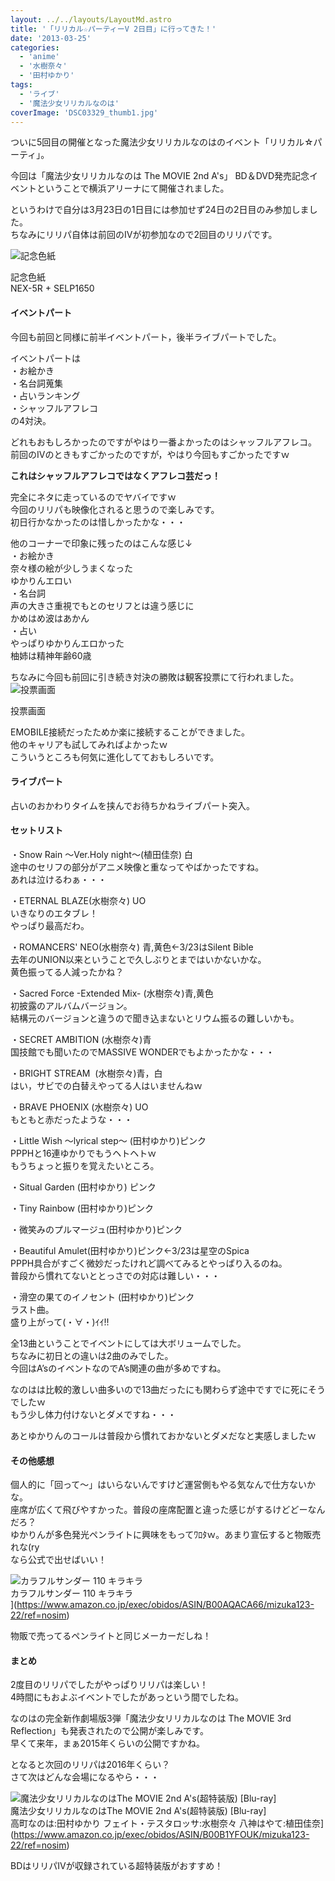 ```yaml
---
layout: ../../layouts/LayoutMd.astro
title: '「リリカル☆パーティーV 2日目」に行ってきた！'
date: '2013-03-25'
categories:
  - 'anime'
  - '水樹奈々'
  - '田村ゆかり'
tags:
  - 'ライブ'
  - '魔法少女リリカルなのは'
coverImage: 'DSC03329_thumb1.jpg'
---
```


ついに5回目の開催となった魔法少女リリカルなのはのイベント「リリカル☆パーティ」。

今回は「魔法少女リリカルなのは The MOVIE 2nd A's」 BD＆DVD発売記念イベントということで横浜アリーナにて開催されました。

というわけで自分は3月23日の1日目には参加せず24日の2日目のみ参加しました。  
ちなみにリリパ自体は前回のⅣが初参加なので2回目のリリパです。

![記念色紙](/archive/images/DSC03329_thumb.jpg '記念色紙')

記念色紙  
NEX-5R + SELP1650

#### イベントパート

今回も前回と同様に前半イベントパート，後半ライブパートでした。

イベントパートは  
・お絵かき  
・名台詞蒐集  
・占いランキング  
・シャッフルアフレコ  
の4対決。

どれもおもしろかったのですがやはり一番よかったのはシャッフルアフレコ。  
前回のⅣのときもすごかったのですが，やはり今回もすごかったですｗ

**これはシャッフルアフレコではなくアフレコ芸だっ！**

完全にネタに走っているのでヤバイですｗ  
今回のリリパも映像化されると思うので楽しみです。  
初日行かなかったのは惜しかったかな・・・

他のコーナーで印象に残ったのはこんな感じ↓  
・お絵かき  
奈々様の絵が少しうまくなった  
ゆかりんエロい  
・名台詞  
声の大きさ重視でもとのセリフとは違う感じに  
かめはめ波はあかん  
・占い  
やっぱりゆかりんエロかった  
柚姉は精神年齢60歳

ちなみに今回も前回に引き続き対決の勝敗は観客投票にて行われました。  
![投票画面](/archive/images/IMG_1653_thumb.png '投票画面')

投票画面

EMOBILE接続だったためか楽に接続することができました。  
他のキャリアも試してみればよかったｗ  
こういうところも何気に進化してておもしろいです。

#### ライブパート

占いのおかわりタイムを挟んでお待ちかねライブパート突入。

#### セットリスト

・Snow Rain ～Ver.Holy night～(植田佳奈) 白  
途中のセリフの部分がアニメ映像と重なってやばかったですね。  
あれは泣けるわぁ・・・

・ETERNAL BLAZE(水樹奈々) UO  
いきなりのエタブレ！  
やっぱり最高だわ。

・ROMANCERS' NEO(水樹奈々) 青,黄色←3/23はSilent Bible  
去年のUNION以来ということで久しぶりとまではいかないかな。  
黄色振ってる人減ったかね？

・Sacred Force -Extended Mix- (水樹奈々)青,黄色  
初披露のアルバムバージョン。  
結構元のバージョンと違うので聞き込まないとリウム振るの難しいかも。

・SECRET AMBITION (水樹奈々)青   
国技館でも聞いたのでMASSIVE WONDERでもよかったかな・・・

・BRIGHT STREAM  (水樹奈々)青，白  
はい，サビでの白替えやってる人はいませんねｗ

・BRAVE PHOENIX (水樹奈々) UO  
もともと赤だったような・・・

・Little Wish ～lyrical step～ (田村ゆかり)ピンク  
PPPHと16連ゆかりでもうヘトヘトｗ  
もうちょっと振りを覚えたいところ。

・Situal Garden (田村ゆかり) ピンク

・Tiny Rainbow (田村ゆかり)ピンク

・微笑みのプルマージュ(田村ゆかり)ピンク

・Beautiful Amulet(田村ゆかり)ピンク←3/23は星空のSpica  
PPPH具合がすごく微妙だったけれど調べてみるとやっぱり入るのね。  
普段から慣れてないととっさでの対応は難しい・・・

・滑空の果てのイノセント (田村ゆかり)ピンク  
ラスト曲。  
盛り上がって(・∀・)ｲｲ!!

全13曲ということでイベントにしては大ボリュームでした。  
ちなみに初日との違いは2曲のみでした。  
今回はA’sのイベントなのでA’s関連の曲が多めですね。

なのはは比較的激しい曲多いので13曲だったにも関わらず途中ですでに死にそうでしたｗ  
もう少し体力付けないとダメですね・・・

あとゆかりんのコールは普段から慣れておかないとダメだなと実感しましたｗ

#### その他感想

個人的に「回って～」はいらないんですけど運営側もやる気なんで仕方ないかな。  
座席が広くて飛びやすかった。普段の座席配置と違った感じがするけどどーなんだろ？  
ゆかりんが多色発光ペンライトに興味をもってﾜﾛﾀｗ。あまり宣伝すると物販売れな(ry  
なら公式で出せばいい！

![カラフルサンダー 110 キラキラ](/archive/images/21xPQWKvdPL._SL160_.jpg)  
カラフルサンダー 110 キラキラ  
](https://www.amazon.co.jp/exec/obidos/ASIN/B00AQACA66/mizuka123-22/ref=nosim)

物販で売ってるペンライトと同じメーカーだしね！

#### まとめ

2度目のリリパでしたがやっぱりリリパは楽しい！  
4時間にもおよぶイベントでしたがあっという間でしたね。

なのはの完全新作劇場版3弾「魔法少女リリカルなのは The MOVIE 3rd Reflection」も発表されたので公開が楽しみです。  
早くて来年，まぁ2015年くらいの公開ですかね。

となると次回のリリパは2016年くらい？  
さて次はどんな会場になるやら・・・

![魔法少女リリカルなのはThe MOVIE 2nd A's(超特装版) [Blu-ray]](/archive/images/612IabvjaLL._SL160_.jpg)  
魔法少女リリカルなのはThe MOVIE 2nd A's(超特装版) \[Blu-ray\]  
高町なのは:田村ゆかり フェイト・テスタロッサ:水樹奈々 八神はやて:植田佳奈](https://www.amazon.co.jp/exec/obidos/ASIN/B00B1YFOUK/mizuka123-22/ref=nosim)

BDはリリパⅣが収録されている超特装版がおすすめ！
